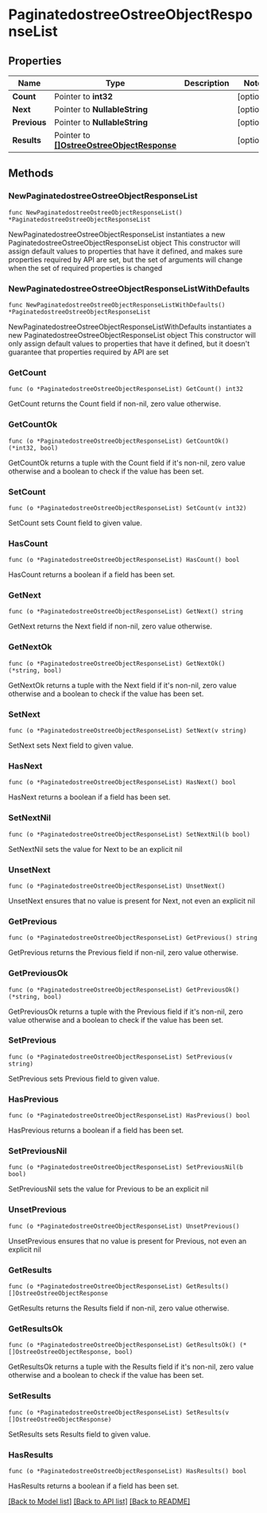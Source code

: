 # PaginatedostreeOstreeObjectResponseList

## Properties

Name | Type | Description | Notes
------------ | ------------- | ------------- | -------------
**Count** | Pointer to **int32** |  | [optional] 
**Next** | Pointer to **NullableString** |  | [optional] 
**Previous** | Pointer to **NullableString** |  | [optional] 
**Results** | Pointer to [**[]OstreeOstreeObjectResponse**](OstreeOstreeObjectResponse.md) |  | [optional] 

## Methods

### NewPaginatedostreeOstreeObjectResponseList

`func NewPaginatedostreeOstreeObjectResponseList() *PaginatedostreeOstreeObjectResponseList`

NewPaginatedostreeOstreeObjectResponseList instantiates a new PaginatedostreeOstreeObjectResponseList object
This constructor will assign default values to properties that have it defined,
and makes sure properties required by API are set, but the set of arguments
will change when the set of required properties is changed

### NewPaginatedostreeOstreeObjectResponseListWithDefaults

`func NewPaginatedostreeOstreeObjectResponseListWithDefaults() *PaginatedostreeOstreeObjectResponseList`

NewPaginatedostreeOstreeObjectResponseListWithDefaults instantiates a new PaginatedostreeOstreeObjectResponseList object
This constructor will only assign default values to properties that have it defined,
but it doesn't guarantee that properties required by API are set

### GetCount

`func (o *PaginatedostreeOstreeObjectResponseList) GetCount() int32`

GetCount returns the Count field if non-nil, zero value otherwise.

### GetCountOk

`func (o *PaginatedostreeOstreeObjectResponseList) GetCountOk() (*int32, bool)`

GetCountOk returns a tuple with the Count field if it's non-nil, zero value otherwise
and a boolean to check if the value has been set.

### SetCount

`func (o *PaginatedostreeOstreeObjectResponseList) SetCount(v int32)`

SetCount sets Count field to given value.

### HasCount

`func (o *PaginatedostreeOstreeObjectResponseList) HasCount() bool`

HasCount returns a boolean if a field has been set.

### GetNext

`func (o *PaginatedostreeOstreeObjectResponseList) GetNext() string`

GetNext returns the Next field if non-nil, zero value otherwise.

### GetNextOk

`func (o *PaginatedostreeOstreeObjectResponseList) GetNextOk() (*string, bool)`

GetNextOk returns a tuple with the Next field if it's non-nil, zero value otherwise
and a boolean to check if the value has been set.

### SetNext

`func (o *PaginatedostreeOstreeObjectResponseList) SetNext(v string)`

SetNext sets Next field to given value.

### HasNext

`func (o *PaginatedostreeOstreeObjectResponseList) HasNext() bool`

HasNext returns a boolean if a field has been set.

### SetNextNil

`func (o *PaginatedostreeOstreeObjectResponseList) SetNextNil(b bool)`

 SetNextNil sets the value for Next to be an explicit nil

### UnsetNext
`func (o *PaginatedostreeOstreeObjectResponseList) UnsetNext()`

UnsetNext ensures that no value is present for Next, not even an explicit nil
### GetPrevious

`func (o *PaginatedostreeOstreeObjectResponseList) GetPrevious() string`

GetPrevious returns the Previous field if non-nil, zero value otherwise.

### GetPreviousOk

`func (o *PaginatedostreeOstreeObjectResponseList) GetPreviousOk() (*string, bool)`

GetPreviousOk returns a tuple with the Previous field if it's non-nil, zero value otherwise
and a boolean to check if the value has been set.

### SetPrevious

`func (o *PaginatedostreeOstreeObjectResponseList) SetPrevious(v string)`

SetPrevious sets Previous field to given value.

### HasPrevious

`func (o *PaginatedostreeOstreeObjectResponseList) HasPrevious() bool`

HasPrevious returns a boolean if a field has been set.

### SetPreviousNil

`func (o *PaginatedostreeOstreeObjectResponseList) SetPreviousNil(b bool)`

 SetPreviousNil sets the value for Previous to be an explicit nil

### UnsetPrevious
`func (o *PaginatedostreeOstreeObjectResponseList) UnsetPrevious()`

UnsetPrevious ensures that no value is present for Previous, not even an explicit nil
### GetResults

`func (o *PaginatedostreeOstreeObjectResponseList) GetResults() []OstreeOstreeObjectResponse`

GetResults returns the Results field if non-nil, zero value otherwise.

### GetResultsOk

`func (o *PaginatedostreeOstreeObjectResponseList) GetResultsOk() (*[]OstreeOstreeObjectResponse, bool)`

GetResultsOk returns a tuple with the Results field if it's non-nil, zero value otherwise
and a boolean to check if the value has been set.

### SetResults

`func (o *PaginatedostreeOstreeObjectResponseList) SetResults(v []OstreeOstreeObjectResponse)`

SetResults sets Results field to given value.

### HasResults

`func (o *PaginatedostreeOstreeObjectResponseList) HasResults() bool`

HasResults returns a boolean if a field has been set.


[[Back to Model list]](../README.md#documentation-for-models) [[Back to API list]](../README.md#documentation-for-api-endpoints) [[Back to README]](../README.md)


